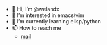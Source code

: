 - 👋 Hi, I’m @welandx
- 👀 I’m interested in emacs/vim
- 🌱 I’m currently learning elisp/python
- 📫 How to reach me
  - [mail]()

<!---
welandx/welandx is a ✨ special ✨ repository because its `README.md` (this file) appears on your GitHub profile.
You can click the Preview link to take a look at your changes.
--->
